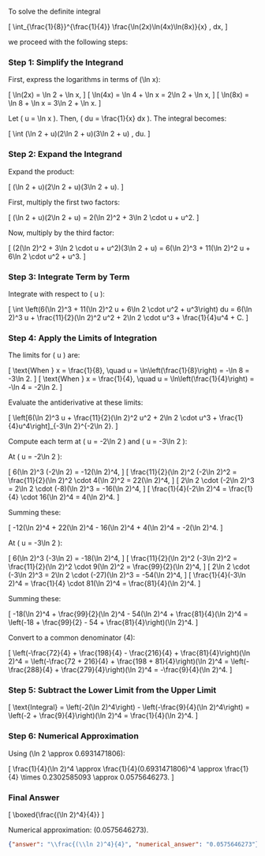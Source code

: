To solve the definite integral 

\[
\int_{\frac{1}{8}}^{\frac{1}{4}} \frac{\ln(2x)\ln(4x)\ln(8x)}{x} \, dx,
\]

we proceed with the following steps:

### Step 1: Simplify the Integrand
First, express the logarithms in terms of \(\ln x\):

\[
\ln(2x) = \ln 2 + \ln x,
\]
\[
\ln(4x) = \ln 4 + \ln x = 2\ln 2 + \ln x,
\]
\[
\ln(8x) = \ln 8 + \ln x = 3\ln 2 + \ln x.
\]

Let \( u = \ln x \). Then, \( du = \frac{1}{x} dx \). The integral becomes:

\[
\int (\ln 2 + u)(2\ln 2 + u)(3\ln 2 + u) \, du.
\]

### Step 2: Expand the Integrand
Expand the product:

\[
(\ln 2 + u)(2\ln 2 + u)(3\ln 2 + u).
\]

First, multiply the first two factors:

\[
(\ln 2 + u)(2\ln 2 + u) = 2(\ln 2)^2 + 3\ln 2 \cdot u + u^2.
\]

Now, multiply by the third factor:

\[
(2(\ln 2)^2 + 3\ln 2 \cdot u + u^2)(3\ln 2 + u) = 6(\ln 2)^3 + 11(\ln 2)^2 u + 6\ln 2 \cdot u^2 + u^3.
\]

### Step 3: Integrate Term by Term
Integrate with respect to \( u \):

\[
\int \left(6(\ln 2)^3 + 11(\ln 2)^2 u + 6\ln 2 \cdot u^2 + u^3\right) du = 6(\ln 2)^3 u + \frac{11}{2}(\ln 2)^2 u^2 + 2\ln 2 \cdot u^3 + \frac{1}{4}u^4 + C.
\]

### Step 4: Apply the Limits of Integration
The limits for \( u \) are:

\[
\text{When } x = \frac{1}{8}, \quad u = \ln\left(\frac{1}{8}\right) = -\ln 8 = -3\ln 2.
\]
\[
\text{When } x = \frac{1}{4}, \quad u = \ln\left(\frac{1}{4}\right) = -\ln 4 = -2\ln 2.
\]

Evaluate the antiderivative at these limits:

\[
\left[6(\ln 2)^3 u + \frac{11}{2}(\ln 2)^2 u^2 + 2\ln 2 \cdot u^3 + \frac{1}{4}u^4\right]_{-3\ln 2}^{-2\ln 2}.
\]

Compute each term at \( u = -2\ln 2 \) and \( u = -3\ln 2 \):

At \( u = -2\ln 2 \):

\[
6(\ln 2)^3 (-2\ln 2) = -12(\ln 2)^4,
\]
\[
\frac{11}{2}(\ln 2)^2 (-2\ln 2)^2 = \frac{11}{2}(\ln 2)^2 \cdot 4(\ln 2)^2 = 22(\ln 2)^4,
\]
\[
2\ln 2 \cdot (-2\ln 2)^3 = 2\ln 2 \cdot (-8)(\ln 2)^3 = -16(\ln 2)^4,
\]
\[
\frac{1}{4}(-2\ln 2)^4 = \frac{1}{4} \cdot 16(\ln 2)^4 = 4(\ln 2)^4.
\]

Summing these:

\[
-12(\ln 2)^4 + 22(\ln 2)^4 - 16(\ln 2)^4 + 4(\ln 2)^4 = -2(\ln 2)^4.
\]

At \( u = -3\ln 2 \):

\[
6(\ln 2)^3 (-3\ln 2) = -18(\ln 2)^4,
\]
\[
\frac{11}{2}(\ln 2)^2 (-3\ln 2)^2 = \frac{11}{2}(\ln 2)^2 \cdot 9(\ln 2)^2 = \frac{99}{2}(\ln 2)^4,
\]
\[
2\ln 2 \cdot (-3\ln 2)^3 = 2\ln 2 \cdot (-27)(\ln 2)^3 = -54(\ln 2)^4,
\]
\[
\frac{1}{4}(-3\ln 2)^4 = \frac{1}{4} \cdot 81(\ln 2)^4 = \frac{81}{4}(\ln 2)^4.
\]

Summing these:

\[
-18(\ln 2)^4 + \frac{99}{2}(\ln 2)^4 - 54(\ln 2)^4 + \frac{81}{4}(\ln 2)^4 = \left(-18 + \frac{99}{2} - 54 + \frac{81}{4}\right)(\ln 2)^4.
\]

Convert to a common denominator (4):

\[
\left(-\frac{72}{4} + \frac{198}{4} - \frac{216}{4} + \frac{81}{4}\right)(\ln 2)^4 = \left(-\frac{72 + 216}{4} + \frac{198 + 81}{4}\right)(\ln 2)^4 = \left(-\frac{288}{4} + \frac{279}{4}\right)(\ln 2)^4 = -\frac{9}{4}(\ln 2)^4.
\]

### Step 5: Subtract the Lower Limit from the Upper Limit
\[
\text{Integral} = \left(-2(\ln 2)^4\right) - \left(-\frac{9}{4}(\ln 2)^4\right) = \left(-2 + \frac{9}{4}\right)(\ln 2)^4 = \frac{1}{4}(\ln 2)^4.
\]

### Step 6: Numerical Approximation
Using \(\ln 2 \approx 0.6931471806\):

\[
\frac{1}{4}(\ln 2)^4 \approx \frac{1}{4}(0.6931471806)^4 \approx \frac{1}{4} \times 0.2302585093 \approx 0.0575646273.
\]

### Final Answer
\[
\boxed{\frac{(\ln 2)^4}{4}}
\]

Numerical approximation: \(0.0575646273\).

```json
{"answer": "\\frac{(\\ln 2)^4}{4}", "numerical_answer": "0.0575646273"}
```